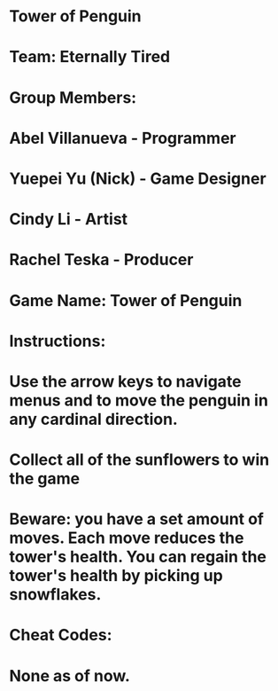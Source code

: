 # Tower of Penguin
# Team: Eternally Tired
# Group Members:
#    Abel Villanueva - Programmer
#    Yuepei Yu (Nick) - Game Designer
#    Cindy Li - Artist
#    Rachel Teska - Producer
#
# Game Name: Tower of Penguin
# Instructions:
#    Use the arrow keys to navigate menus and to move the penguin in any cardinal direction.
#    Collect all of the sunflowers to win the game
#    Beware: you have a set amount of moves. Each move reduces the tower's health. You can regain the tower's health by picking up snowflakes.
#
# Cheat Codes:
#    None as of now.
